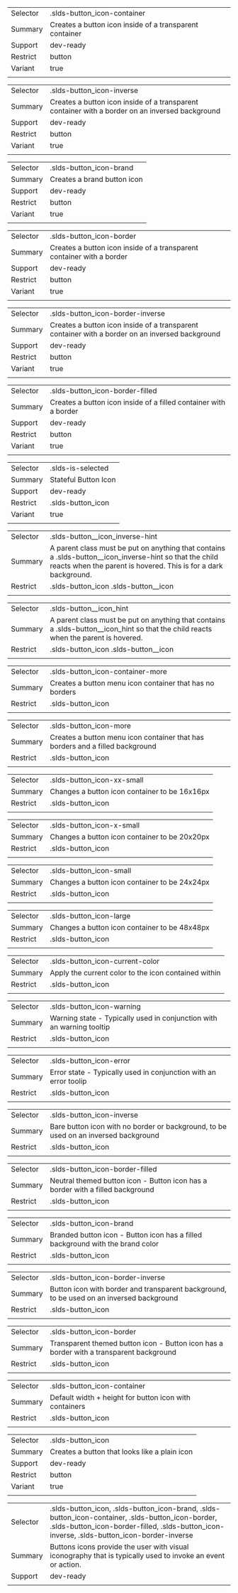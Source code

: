 
|  |  |
|-------|-------|
| Selector | .slds-button_icon-container  |
| Summary | Creates a button icon inside of a transparent container |
| Support | dev-ready |
| Restrict | button |
| Variant | true |
|  |  |


|  |  |
|-------|-------|
| Selector | .slds-button_icon-inverse  |
| Summary | Creates a button icon inside of a transparent container with a border on an inversed background |
| Support | dev-ready |
| Restrict | button |
| Variant | true |
|  |  |


|  |  |
|-------|-------|
| Selector | .slds-button_icon-brand  |
| Summary | Creates a brand button icon |
| Support | dev-ready |
| Restrict | button |
| Variant | true |
|  |  |


|  |  |
|-------|-------|
| Selector | .slds-button_icon-border  |
| Summary | Creates a button icon inside of a transparent container with a border |
| Support | dev-ready |
| Restrict | button |
| Variant | true |
|  |  |


|  |  |
|-------|-------|
| Selector | .slds-button_icon-border-inverse  |
| Summary | Creates a button icon inside of a transparent container with a border on an inversed background |
| Support | dev-ready |
| Restrict | button |
| Variant | true |
|  |  |


|  |  |
|-------|-------|
| Selector | .slds-button_icon-border-filled  |
| Summary | Creates a button icon inside of a filled container with a border |
| Support | dev-ready |
| Restrict | button |
| Variant | true |
|  |  |


|  |  |
|-------|-------|
| Selector | .slds-is-selected  |
| Summary | Stateful Button Icon |
| Support | dev-ready |
| Restrict | .slds-button_icon |
| Variant | true |
|  |  |


|  |  |
|-------|-------|
| Selector | .slds-button__icon_inverse-hint  |
| Summary | A parent class must be put on anything that contains a .slds-button__icon_inverse-hint so that the child reacts when the parent is hovered. This is for a dark background. |
| Restrict | .slds-button_icon .slds-button__icon |
|  |  |


|  |  |
|-------|-------|
| Selector | .slds-button__icon_hint  |
| Summary | A parent class must be put on anything that contains a .slds-button__icon_hint so that the child reacts when the parent is hovered. |
| Restrict | .slds-button_icon .slds-button__icon |
|  |  |


|  |  |
|-------|-------|
| Selector | .slds-button_icon-container-more  |
| Summary | Creates a button menu icon container that has no borders |
| Restrict | .slds-button_icon |
|  |  |


|  |  |
|-------|-------|
| Selector | .slds-button_icon-more  |
| Summary | Creates a button menu icon container that has borders and a filled background |
| Restrict | .slds-button_icon |
|  |  |


|  |  |
|-------|-------|
| Selector | .slds-button_icon-xx-small  |
| Summary | Changes a button icon container to be 16x16px |
| Restrict | .slds-button_icon |
|  |  |


|  |  |
|-------|-------|
| Selector | .slds-button_icon-x-small  |
| Summary | Changes a button icon container to be 20x20px |
| Restrict | .slds-button_icon |
|  |  |


|  |  |
|-------|-------|
| Selector | .slds-button_icon-small  |
| Summary | Changes a button icon container to be 24x24px |
| Restrict | .slds-button_icon |
|  |  |


|  |  |
|-------|-------|
| Selector | .slds-button_icon-large  |
| Summary | Changes a button icon container to be 48x48px |
| Restrict | .slds-button_icon |
|  |  |


|  |  |
|-------|-------|
| Selector | .slds-button_icon-current-color  |
| Summary | Apply the current color to the icon contained within |
| Restrict | .slds-button_icon |
|  |  |


|  |  |
|-------|-------|
| Selector | .slds-button_icon-warning  |
| Summary | Warning state - Typically used in conjunction with an warning tooltip |
| Restrict | .slds-button_icon |
|  |  |


|  |  |
|-------|-------|
| Selector | .slds-button_icon-error  |
| Summary | Error state - Typically used in conjunction with an error toolip |
| Restrict | .slds-button_icon |
|  |  |


|  |  |
|-------|-------|
| Selector | .slds-button_icon-inverse  |
| Summary | Bare button icon with no border or background, to be used on an inversed background |
| Restrict | .slds-button_icon |
|  |  |


|  |  |
|-------|-------|
| Selector | .slds-button_icon-border-filled  |
| Summary | Neutral themed button icon - Button icon has a border with a filled background |
| Restrict | .slds-button_icon |
|  |  |


|  |  |
|-------|-------|
| Selector | .slds-button_icon-brand  |
| Summary | Branded button icon - Button icon has a filled background with the brand color |
| Restrict | .slds-button_icon |
|  |  |


|  |  |
|-------|-------|
| Selector | .slds-button_icon-border-inverse  |
| Summary | Button icon with border and transparent background, to be used on an inversed background |
| Restrict | .slds-button_icon |
|  |  |


|  |  |
|-------|-------|
| Selector | .slds-button_icon-border  |
| Summary | Transparent themed button icon - Button icon has a border with a transparent background |
| Restrict | .slds-button_icon |
|  |  |


|  |  |
|-------|-------|
| Selector | .slds-button_icon-container  |
| Summary | Default width + height for button icon with containers |
| Restrict | .slds-button_icon |
|  |  |


|  |  |
|-------|-------|
| Selector | .slds-button_icon  |
| Summary | Creates a button that looks like a plain icon |
| Support | dev-ready |
| Restrict | button |
| Variant | true |
|  |  |


|  |  |
|-------|-------|
| Selector | .slds-button_icon, .slds-button_icon-brand, .slds-button_icon-container, .slds-button_icon-border, .slds-button_icon-border-filled, .slds-button_icon-inverse, .slds-button_icon-border-inverse  |
| Summary | Buttons icons provide the user with visual iconography that is typically used to invoke an event or action. |
| Support | dev-ready |
|  |  |

